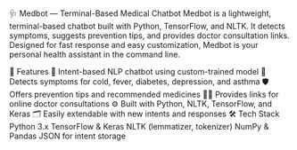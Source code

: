 🩺 Medbot — Terminal-Based Medical Chatbot
Medbot is a lightweight, terminal-based chatbot built with Python, TensorFlow, and NLTK. It detects symptoms, suggests prevention tips, and provides doctor consultation links. Designed for fast response and easy customization, Medbot is your personal health assistant in the command line.

🚀 Features
🤖 Intent-based NLP chatbot using custom-trained model
🧠 Detects symptoms for cold, fever, diabetes, depression, and asthma
🛡 Offers prevention tips and recommended medicines
🧑‍⚕ Provides links for online doctor consultations
⚙ Built with Python, NLTK, TensorFlow, and Keras
🗂 Easily extendable with new intents and responses
🛠 Tech Stack
Python 3.x
TensorFlow & Keras
NLTK (lemmatizer, tokenizer)
NumPy & Pandas
JSON for intent storage
